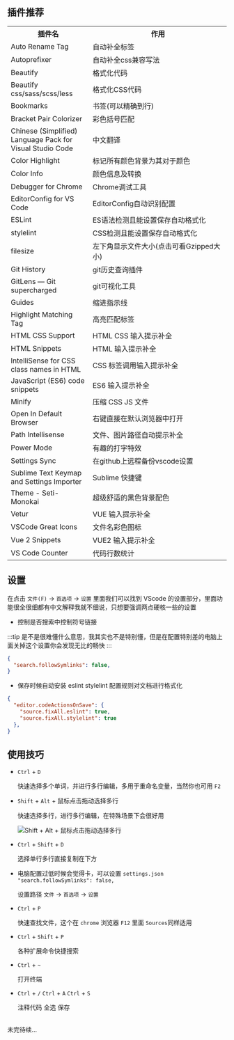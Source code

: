 ## 插件推荐

<table>
  <tr>
    <th style="width: 300px;">插件名</th>
    <th style="width: calc(100% - 300px);min-width: 300px;">作用</th>
  </tr>
  <tr>
    <td class="c_orange">Auto Rename Tag</td>
    <td>自动补全标签</td>
  </tr>
  <tr>
    <td class="c_orange">Autoprefixer</td>
    <td>自动补全css兼容写法</td>
  </tr>
  <tr>
    <td class="c_orange">Beautify</td>
    <td>格式化代码</td>
  </tr>
  <tr>
    <td class="c_orange">Beautify css/sass/scss/less</td>
    <td>格式化CSS代码</td>
  </tr>
  <tr>
    <td class="c_orange">Bookmarks</td>
    <td>书签(可以精确到行)</td>
  </tr>
  <tr>
    <td class="c_orange">Bracket Pair Colorizer</td>
    <td>彩色括号匹配</td>
  </tr>
  <tr>
    <td class="c_orange">Chinese (Simplified) Language Pack for Visual Studio Code</td>
    <td>中文翻译</td>
  </tr>
  <tr>
    <td class="c_orange">Color Highlight</td>
    <td>标记所有颜色背景为其对于颜色</td>
  </tr>
  <tr>
    <td class="c_orange">Color Info</td>
    <td>颜色信息及转换</td>
  </tr>
  <tr>
    <td class="c_orange">Debugger for Chrome</td>
    <td>Chrome调试工具</td>
  </tr>
  <tr>
    <td class="c_orange">EditorConfig for VS Code</td>
    <td>EditorConfig自动识别配置</td>
  </tr>
  <tr>
    <td class="c_orange">ESLint</td>
    <td>ES语法检测且能设置保存自动格式化</td>
  </tr>
  <tr>
    <td class="c_orange">stylelint</td>
    <td>CSS检测且能设置保存自动格式化</td>
  </tr>
  <tr>
    <td class="c_orange">filesize</td>
    <td>左下角显示文件大小(点击可看Gzipped大小)</td>
  </tr>
  <tr>
    <td class="c_orange">Git History</td>
    <td>git历史查询插件</td>
  </tr>
  <tr>
    <td class="c_orange">GitLens — Git supercharged</td>
    <td>git可视化工具</td>
  </tr>
  <tr>
    <td class="c_orange">Guides</td>
    <td>缩进指示线</td>
  </tr>
  <tr>
    <td class="c_orange">Highlight Matching Tag</td>
    <td>高亮匹配标签</td>
  </tr>
  <tr>
    <td class="c_orange">HTML CSS Support</td>
    <td>HTML CSS 输入提示补全</td>
  </tr>
  <tr>
    <td class="c_orange">HTML Snippets</td>
    <td>HTML 输入提示补全</td>
  </tr>
  <tr>
    <td class="c_orange">IntelliSense for CSS class names in HTML</td>
    <td>CSS 标签调用输入提示补全</td>
  </tr>
  <tr>
    <td class="c_orange">JavaScript (ES6) code snippets</td>
    <td>ES6 输入提示补全</td>
  </tr>
  <tr>
    <td class="c_orange">Minify</td>
    <td>压缩 CSS JS 文件</td>
  </tr>
  <tr>
    <td class="c_orange">Open In Default Browser</td>
    <td>右键直接在默认浏览器中打开</td>
  </tr>
  <tr>
    <td class="c_orange">Path Intellisense</td>
    <td>文件、图片路径自动提示补全</td>
  </tr>
  <tr>
    <td class="c_orange">Power Mode</td>
    <td>有趣的打字特效</td>
  </tr>
  <tr>
    <td class="c_orange">Settings Sync</td>
    <td>在github上远程备份vscode设置</td>
  </tr>
  <tr>
    <td class="c_orange">Sublime Text Keymap and Settings Importer</td>
    <td>Sublime 快捷键</td>
  </tr>
  <tr>
    <td class="c_orange">Theme - Seti-Monokai</td>
    <td>超级舒适的黑色背景配色</td>
  </tr>
  <tr>
    <td class="c_orange">Vetur</td>
    <td>VUE 输入提示补全</td>
  </tr>
  <tr>
    <td class="c_orange">VSCode Great Icons</td>
    <td>文件名彩色图标</td>
  </tr>
  <tr>
    <td class="c_orange">Vue 2 Snippets</td>
    <td>VUE2 输入提示补全</td>
  </tr>
  <tr>
    <td class="c_orange">VS Code Counter</td>
    <td>代码行数统计</td>
  </tr>
</table>


## 设置

  在点击 `文件(F)` -> `首选项` -> `设置` 里面我们可以找到 VScode 的设置部分，里面功能很全很细都有中文解释我就不细说，只想要强调两点硬核一些的设置

  - 控制是否搜索中控制符号链接

  :::tip
  是不是很难懂什么意思，我其实也不是特别懂，但是在配置特别差的电脑上面关掉这个设置你会发现无比的畅快
  :::

  ```JSON
  {
    "search.followSymlinks": false,
  }
  ```

  - 保存时候自动安装 eslint stylelint 配置规则对文档进行格式化

  ```JSON
  {
    "editor.codeActionsOnSave": {
      "source.fixAll.eslint": true,
      "source.fixAll.stylelint": true
    },
  }
  ```



## 使用技巧

- `Ctrl` + `D`

  快速选择多个单词，并进行多行编辑，多用于重命名变量，当然你也可用 `F2`

- `Shift` + `Alt` + 鼠标点击拖动选择多行

  快速选择多行，进行多行编辑，在特殊场景下会很好用

  ![Shift + Alt + 鼠标点击拖动选择多行](/mayunhai/column-select.gif)
  
- `Ctrl` + `Shift` + `D`

  选择单行多行直接复制在下方

- 电脑配置过低时候会觉得卡，可以设置 `settings.json` `"search.followSymlinks": false,`

  设置路径 `文件` -> `首选项` -> `设置`

- `Ctrl` + `P`

  快速查找文件，这个在 `chrome` 浏览器 `F12` 里面 `Sources`同样适用

- `Ctrl` + `Shift` + `P`

  各种扩展命令快捷搜索

- `Ctrl` + `~`

  打开终端

- `Ctrl` + `/` `Ctrl` + `A` `Ctrl` + `S`

  注释代码 全选 保存
 


<br>
未完待续...
